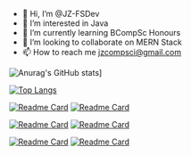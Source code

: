 - 👋 Hi, I’m @JZ-FSDev
- 👀 I’m interested in Java
- 🌱 I’m currently learning BCompSc Honours
- 💞️ I’m looking to collaborate on MERN Stack
- 📫 How to reach me jzcompsci@gmail.com

<!---
JZ-FSDev/JZ-FSDev is a ✨ special ✨ repository because its `README.md` (this file) appears on your GitHub profile.
You can click the Preview link to take a look at your changes.
--->

![Anurag's GitHub stats](https://github-readme-stats.vercel.app/api?username=JZ-FSDev&show_icons=true&theme=dark)]

[![Top Langs](https://github-readme-stats.vercel.app/api/top-langs/?username=JZ-FSDev&langs_count=10&theme=dark)](https://github.com/JZ-FSDev)

[![Readme Card](https://github-readme-stats.vercel.app/api/pin/?theme=dark&username=JZ-FSDev&repo=Bank)](https://github.com/JZ-FSDev/Bank) [![Readme Card](https://github-readme-stats.vercel.app/api/pin/?theme=dark&username=JZ-FSDev&repo=Coffee-Shop)](https://github.com/JZ-FSDev/Coffee-Shop)

[![Readme Card](https://github-readme-stats.vercel.app/api/pin/?theme=dark&username=JZ-FSDev&repo=Battleship)](https://github.com/JZ-FSDev/Battleship) [![Readme Card](https://github-readme-stats.vercel.app/api/pin/?theme=dark&username=JZ-FSDev&repo=Advent-of-Code-2021)](https://github.com/JZ-FSDev/Advent-of-Code-2021)

[![Readme Card](https://github-readme-stats.vercel.app/api/pin/?theme=dark&username=JZ-FSDev&repo=Space-Invaders)](https://github.com/JZ-FSDev/Space-Invaders) [![Readme Card](https://github-readme-stats.vercel.app/api/pin/?theme=dark&username=JZ-FSDev&repo=Integer-Linked-List)](https://github.com/JZ-FSDev/Integer-Linked-List)
